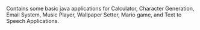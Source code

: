 Contains some basic java applications for Calculator, Character Generation, Email System, Music Player, Wallpaper Setter, Mario game, and Text to Speech Applications.
